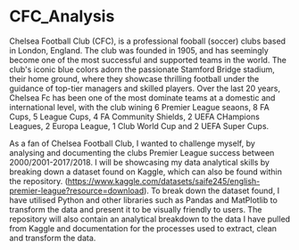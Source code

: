 # CFC_Analysis
Chelsea Football Club (CFC), is a professional fooball (soccer) clubs based in London, England. The club was founded in 1905, and has seemingly become one of the most successful and supported teams in the world. The club's iconic blue colors adorn the passionate Stamford Bridge stadium, their home ground, where they showcase thrilling football under the guidance of top-tier managers and skilled players. Over the last 20 years, Chelsea Fc has been one of the most dominate teams at a domestic and international level, with the club wining 6 Premier League seaons, 8 FA Cups, 5 League Cups, 4 FA Community Shields, 2 UEFA CHampions Leagues, 2 Europa League, 1 Club World Cup and 2 UEFA Super Cups.

As a fan of Chelsea Football Club, I wanted to challenge myself, by analysing and documenting the clubs Premier League success between 2000/2001-2017/2018. I will be showcasing my data analytical skills by breaking down a dataset found on Kaggle, which can also be found within the repository. (https://www.kaggle.com/datasets/saife245/english-premier-league?resource=download). To break down the dataset found, I have utilised Python and other libraries such as Pandas and MatPlotlib to transform the data and present it to be visually friendly to users. The repository will also contain an analytical breakdown to the data I have pulled from Kaggle and documentation for the processes used to extract, clean and transform the data. 

